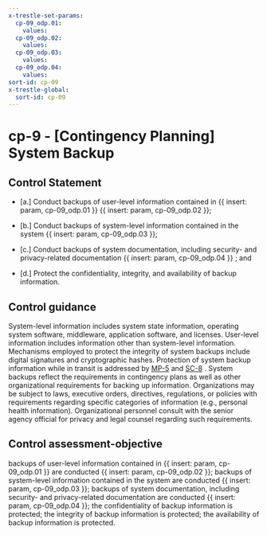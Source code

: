 ```yaml
---
x-trestle-set-params:
  cp-09_odp.01:
    values:
  cp-09_odp.02:
    values:
  cp-09_odp.03:
    values:
  cp-09_odp.04:
    values:
sort-id: cp-09
x-trestle-global:
  sort-id: cp-09
---
```


# cp-9 - \[Contingency Planning\] System Backup

## Control Statement

- \[a.\] Conduct backups of user-level information contained in {{ insert: param, cp-09_odp.01 }} {{ insert: param, cp-09_odp.02 }};

- \[b.\] Conduct backups of system-level information contained in the system {{ insert: param, cp-09_odp.03 }};

- \[c.\] Conduct backups of system documentation, including security- and privacy-related documentation {{ insert: param, cp-09_odp.04 }} ; and

- \[d.\] Protect the confidentiality, integrity, and availability of backup information.

## Control guidance

System-level information includes system state information, operating system software, middleware, application software, and licenses. User-level information includes information other than system-level information. Mechanisms employed to protect the integrity of system backups include digital signatures and cryptographic hashes. Protection of system backup information while in transit is addressed by [MP-5](#mp-5) and [SC-8](#sc-8) . System backups reflect the requirements in contingency plans as well as other organizational requirements for backing up information. Organizations may be subject to laws, executive orders, directives, regulations, or policies with requirements regarding specific categories of information (e.g., personal health information). Organizational personnel consult with the senior agency official for privacy and legal counsel regarding such requirements.

## Control assessment-objective

backups of user-level information contained in {{ insert: param, cp-09_odp.01 }} are conducted {{ insert: param, cp-09_odp.02 }};
backups of system-level information contained in the system are conducted {{ insert: param, cp-09_odp.03 }};
backups of system documentation, including security- and privacy-related documentation are conducted {{ insert: param, cp-09_odp.04 }};
the confidentiality of backup information is protected;
the integrity of backup information is protected;
the availability of backup information is protected.
